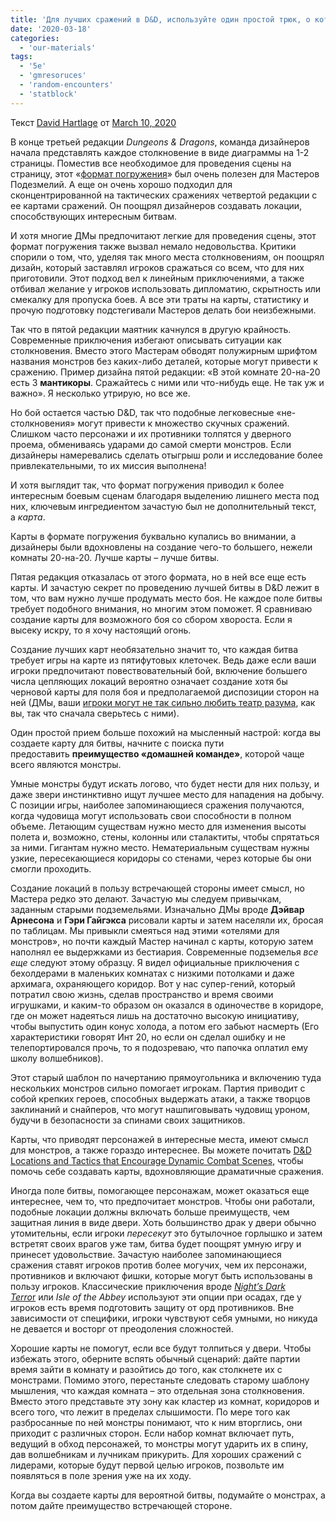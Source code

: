 ```yaml
---
title: 'Для лучших сражений в D&D, используйте один простой трюк, о котором вам не скажут дизайнеры'
date: '2020-03-18'
categories:
  - 'our-materials'
tags:
  - '5e'
  - 'gmresoruces'
  - 'random-encounters'
  - 'statblock'
---
```


Текст [David Hartlage](https://vk.com/away.php?to=https%3A%2F%2Fdmdavid.com%2Ftag%2Fauthor%2Fadmin%2F) от [March 10, 2020](https://vk.com/away.php?to=https%3A%2F%2Fdmdavid.com%2Ftag%2Ffor-better-dd-fights-use-this-1-simple-trick-that-the-designers-wont-tell-you%2F)

В конце третьей редакции *Dungeons & Dragons*, команда дизайнеров начала представлять каждое столкновение в виде диаграммы на 1-2 страницы. Поместив все необходимое для проведения сцены на страницу, этот «[формат погружения](https://vk.com/away.php?to=https%3A%2F%2Fweb.archive.org%2Fweb%2F20070102123406%2Fhttp%3A%2Fwww.wizards.com%2Fdefault.asp%3Fx%3Ddnd%2Fdd%2F20060317a)» был очень полезен для Мастеров Подезмелий. А еще он очень хорошо подходил для сконцентрированной на тактических сражениях четвертой редакции с ее картами сражений. Он поощрял дизайнеров создавать локации, способствующих интересным битвам.

И хотя многие ДМы предпочитают легкие для проведения сцены, этот формат погружения также вызвал немало недовольства. Критики спорили о том, что, уделяя так много места столкновениям, он поощрял дизайн, который заставлял игроков сражаться со всем, что для них приготовили. Этот подход вел к линейным приключениями, а также отбивал желание у игроков использовать дипломатию, скрытность или смекалку для пропуска боев. А все эти траты на карты, статистику и прочую подготовку подстегивали Мастеров делать бои неизбежными.

Так что в пятой редакции маятник качнулся в другую крайность. Современные приключения избегают описывать ситуации как столкновения. Вместо этого Мастерам обводят полужирным шрифтом названия монстров без каких-либо деталей, которые могут привести к сражению. Пример дизайна пятой редакции: «В этой комнате 20-на-20 есть 3 **мантикоры**. Сражайтесь с ними или что-нибудь еще. Не так уж и важно». Я несколько утрирую, но все же.

Но бой остается частью D&D, так что подобные легковесные «не-столкновения» могут привести к множество скучных сражений. Слишком часто персонажи и их противники толпятся у дверного проема, обмениваясь ударами до самой смерти монстров. Если дизайнеры намеревались сделать отыгрыш роли и исследование более привлекательными, то их миссия выполнена!

И хотя выглядит так, что формат погружения приводил к более интересным боевым сценам благодаря выделению лишнего места под них, ключевым ингредиентом зачастую был не дополнительный текст, а *карта*.

Карты в формате погружения буквально купались во внимании, а дизайнеры были вдохновлены на создание чего-то большего, нежели комнаты 20-на-20. Лучше карты – лучше битвы.

Пятая редакция отказалась от этого формата, но в ней все еще есть карты. И зачастую секрет по проведению лучшей битвы в D&D лежит в том, что вам нужно лучше продумать место боя. Не каждое поле битвы требует подобного внимания, но многим этом поможет. Я сравниваю создание карты для возможного боя со сбором хвороста. Если я высеку искру, то я хочу настоящий огонь.

Создание лучших карт необязательно значит то, что каждая битва требует игры на карте из пятифутовых клеточек. Ведь даже если ваши игроки предпочитают повествовательный бой, включение большего числа цепляющих локаций вероятно означает создание хотя бы черновой карты для поля боя и предполагаемой диспозиции сторон на ней (ДМы, ваши [игроки могут не так сильно любить театр разума](https://vk.com/away.php?to=http%3A%2F%2Fdmdavid.com%2Ftag%2Fdungeon-masters-why-your-players-might-not-love-theater-of-the-mind-as-much-as-you-do%2F), как вы, так что сначала сверьтесь с ними).

Один простой прием больше похожий на мысленный настрой: когда вы создаете карту для битвы, начните с поиска пути предоставить **преимущество «домашней команде»**, которой чаще всего являются монстры.

Умные монстры будут искать логово, что будет нести для них пользу, и даже звери инстинктивно ищут лучшее место для нападения на добычу. С позиции игры, наиболее запоминающиеся сражения получаются, когда чудовища могут использовать свои способности в полном объеме. Летающим существам нужно место для изменения высоты полета и, возможно, стены, колонны или сталактиты, чтобы спрятаться за ними. Гигантам нужно место. Нематериальным существам нужны узкие, пересекающиеся коридоры со стенами, через которые бы они смогли проходить.

Создание локаций в пользу встречающей стороны имеет смысл, но Мастера редко это делают. Зачастую мы следуем привычкам, заданным старыми подземельями. Изначально ДМы вроде **Дэйвар Арнесона** и **Гэри Гайгэкса** рисовали карты и затем населяли их, бросая по таблицам. Мы привыкли смеяться над этими «отелями для монстров», но почти каждый Мастер начинал с карты, которую затем наполнял ее выдержками из бестиария. Современные подземелья *все еще* следуют этому образцу. Я видел официальные приключения с бехолдерами в маленьких комнатах с низкими потолками и даже архимага, охраняющего коридор. Вот у нас супер-гений, который потратил свою жизнь, сделав пространство и время своими игрушками, и каким-то образом он оказался в одиночестве в коридоре, где он может надеяться лишь на достаточно высокую инициативу, чтобы выпустить один конус холода, а потом его забьют насмерть (Его характеристики говорят Инт 20, но если он сделал ошибку и не телепортировался прочь, то я подозреваю, что папочка оплатил ему школу волшебников).

Этот старый шаблон по начертанию прямоугольника и включению туда нескольких монстров сильно помогает игрокам. Партия приводит с собой крепких героев, способных выдержать атаки, а также творцов заклинаний и снайперов, что могут нашпиговывать чудовищ уроном, будучи в безопасности за спинами своих защитников.

Карты, что приводят персонажей в интересные места, имеют смысл для монстров, а также гораздо интереснее. Вы можете почитать [D&D Locations and Tactics that Encourage Dynamic Combat Scenes](https://vk.com/away.php?to=https%3A%2F%2Fdmdavid.com%2Ftag%2Fcreating-dd-locations-that-encourage-dynamic-combat-scenes%2F), чтобы помочь себе создавать карты, вдохновляющие драматичные сражения.

Иногда поле битвы, помогающее персонажам, может оказаться еще интереснее, чем то, что предпочитает монстров. Чтобы они работали, подобные локации должны включать больше преимуществ, чем защитная линия в виде двери. Хоть большинство драк у двери обычно утомительны, если игроки *пересекут* это бутылочное горлышко и затем встретят своих врагов уже там, битва будет поощрят умную игру и принесет удовольствие. Зачастую наиболее запоминающиеся сражения ставят игроков против более могучих, чем их персонажи, противников и включают фишки, которые могут быть использованы в пользу игроков. Классические приключения вроде *[Night’s Dark Terro](https://vk.com/away.php?to=http%3A%2F%2Fdmdavid.com%2Ftag%2Fnights-dark-terror-1986-greatest-dd-adventures-since-1985-number-1%2F)*[r](https://vk.com/away.php?to=http%3A%2F%2Fdmdavid.com%2Ftag%2Fnights-dark-terror-1986-greatest-dd-adventures-since-1985-number-1%2F) или *Isle of the Abbey* используют эти опции при осадах, где у игроков есть время подготовить защиту от орд противников. Вне зависимости от специфики, игроки чувствуют себя умными, но никуда не девается и восторг от преодоления сложностей.

Хорошие карты не помогут, если все будут толпиться у двери. Чтобы избежать этого, оберните вспять обычный сценарий: дайте партии время зайти в комнату и разойтись до того, как столкнете их с монстрами. Помимо этого, перестаньте следовать старому шаблону мышления, что каждая комната – это отдельная зона столкновения. Вместо этого представьте эту зону как кластер из комнат, коридоров и всего того, что лежит в пределах слышимости. По мере того как разбросанные по ней монстры понимают, что к ним вторглись, они приходит с различных сторон. Если набор комнат включает путь, ведущий в обход персонажей, то монстры могут ударить их в спину, дав волшебникам и лучникам прикурить. Для хороших сражений с лидерами, которые будут первой целью игроков, позвольте им появляться в поле зрения уже на их ходу.

Когда вы создаете карты для вероятной битвы, подумайте о монстрах, а потом дайте преимущество встречающей стороне.
